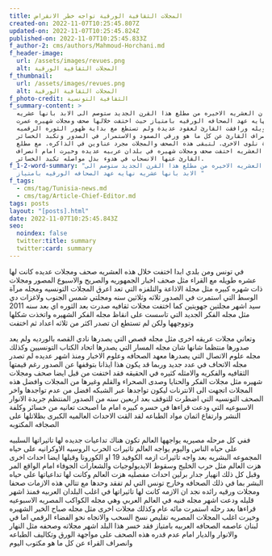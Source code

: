 ```yaml
---
title: المجلات الثقافية الورقية تواجه خطر الانقراض
created-on: 2022-11-07T10:25:45.807Z
updated-on: 2022-11-07T10:25:45.824Z
published-on: 2022-11-07T10:25:45.833Z
f_author-2: cms/authors/Mahmoud-Horchani.md
f_header-image:
  url: /assets/images/revues.png
  alt: المجلات الثقافية الورقية
f_thumbnail:
  url: /assets/images/revues.png
  alt: المجلات الثقافية الورقية
f_photo-credit: الثقافية التونسية
f_summary-content: >
  يبدو ان العشريه الاخيره من مطلع هذا القرن الجديد ستوصم الى الابد بانها عشريه
  نهايه عهد الصحافه الورقيه بامتياز حيث اختفت خلالها صحف ومجلات شهيره عمرت
  لسنوات طويله ورافقت القارئ لعقود عديدة ولم تستطع مع بداية ظهور الثوره الرقميه
  وانصراف القارئ عن كل ما هو ورقي الصمود والاستمرار في الصدور وتكبد الخسائر
  الواحدة نلوى الاخرى. لتبقى هذه الصحف والمجلات مجرد عناوين في الذاكره. مع مطلع
  هذه العشريه اختفت صحف ومجلات شهيره في بلدان عربيه عديده وخيرت امام انصراف
  القارئ عنها الانسحاب في هدوء بدل مواصله تكبد الخسائر.
f_1-2-word-summary: "يبدو ان العشريه الاخيره من مطلع هذا القرن الجديد ستوصم الى
  الابد بانها عشريه نهايه عهد الصحافه الورقيه بامتياز "
f_tags:
  - cms/tag/Tunisia-news.md
  - cms/tag/Article-Chief-Editor.md
tags: posts
layout: "[posts].html"
date: 2022-11-07T10:25:45.843Z
seo:
  noindex: false
  twitter:title: summary
  twitter:card: summary
---
```


في تونس ومن بلدي ابدا اختفت خلال هذه العشريه صحف ومجلات عديده كانت لها عشره طويله مع القراء مثل صحف اخبار الجمهوريه والصريح والاسبوع المصور ومجلات ذات شهره كبيره مثل مجلة الاذاعة والتلفزه التي تعد اعرق المجلات التونسيه ومجله مرآة الوسط التي استمرت في الصدور ثلاثه وثلاثين سنه ومجلتي شمس الجنوب ولاغزات دي سيد اشهر مجلتين جهويتين كما اختفت مجلات ثقافيه صدرت بعد الثوره اي بعد سنه 2011 مثل مجله الفكر الجديد التي تاسست على انقاظ مجله الفكر الشهيره واتخذت شكلها وتووجهها ولكن لم تستطع ان تصدر اكثر من ثلاثه اعداد ثم اختفت

 وتعاني مجلات عريقه اخرى مثل مجله قصص التي يصدرها نادي القصه بالورديه ولم يعد صدورها منتظما شانها شان مجله المسار التي يصدرها اتحاد الكتاب التونسيين وكذلك مجله علوم الاتصال التي يصدرها معهد الصحافه وعلوم الاخبار ومنذ اشهر عديده لم تصدر مجله الاتحاف في عدد جديد وربما قد يكون هذا ايذانا بتوقفها عن الصدور رغم قيمتها الثقافيه والفكريه والامثله كثيره في الحقيقه فقد اختفت من قبل ايضا صحف ومجلات شهيره مثل مجلات الفكر والحنايا وصدى الصحراء والقلم وغيرها من المجلات وافضل هذه المجلات اتجهت الى الانترنات ليكون تواجدها عبر الشبكه افضل من عدم تواجدها واخر الصحف التونسيه التي اضطرت للتوقف بعد اربعين سنه من الصدور المنتظم جريدة الانوار الاسبوعيه التي ودعت قراءها في حسره كبيره امام ما اصبحت تعانيه من خسائر وكلفة النشر وارتفاع اثمان مواد الطباعه لقد القت الاحداث العالميه الكبرى بظلاتلها على الصجافه المكتوبه 

ففي كل مرحله مصيريه يواجهها العالم تكون هناك تداعيات جديده لها تاثيراتها السلبيه على حياه الناس واليوم يواجه العالم تاثيرات الحرب الروسيه الاوكرانيه على حياه المجموعه البشريه بعد واجه تاثيرات ازمه الكوفيد 19 او الكورونا وقبلها ايضا احداث اخرى هزت العالم مثل حرب الخليج وسقوط الايديولوجيات والشعارات الجوفاء امام الواقع المر وقبل كل ذلك انهيار جدار برلين احداث مفصليه هزت العالم وكانت لها تداعياتها على حياه البشر بما في ذلك الصحافه وخارج تونس التي لم تفقد وحدها مع تتالي هذه الازمات صحفا ومجلات ورقيه رائده نجد ان الازمه كانت لها تاثيراتها في اغلب البلدان العربيه فمنذ اشهر قليله ودعت اشهر مجله فنيه في العالم العربي وهي مجله الكواكب المصريه الاسبوعيه قراءها بعد رحله استمرت مائه عام وكذلك مجلات اخرى مثل مجله صباح الخير الشهيره وخيرت اغلب المجلات المصريه تقليص نسخ السحب والاتجاه نحو الفضاء الرقمي اما في لبنان عاصمه الصحافه العربيه بامتياز فقد خسر هذا البلد اشهر مجلاته وصحفه مثل النهار والانوار والديار امام عدم قدره هذه الصحف على مواجهة الورق وتكاليف الطباعه وانصراف القراء عن كل ما هو مكتوب اليوم